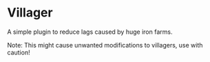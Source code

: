 # Villager
A simple plugin to reduce lags caused by huge iron farms.

Note: This might cause unwanted modifications to villagers, use with caution!

